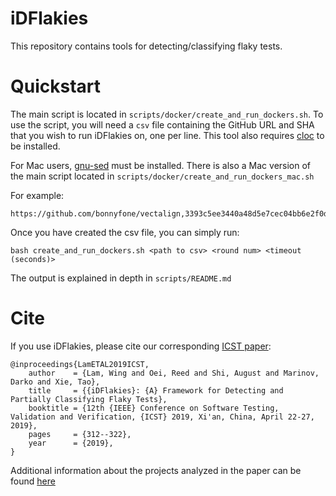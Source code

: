 # iDFlakies

This repository contains tools for detecting/classifying flaky tests.

# Quickstart

The main script is located in `scripts/docker/create_and_run_dockers.sh`.
To use the script, you will need a `csv` file containing the GitHub URL and SHA that you wish to run iDFlakies on, one per line. This tool also requires [cloc](https://github.com/AlDanial/cloc) to be installed.

For Mac users, [gnu-sed](https://www.gnu.org/software/sed/) must be installed. There is also a Mac version of the main script located in `scripts/docker/create_and_run_dockers_mac.sh`

For example:
```
https://github.com/bonnyfone/vectalign,3393c5ee3440a48d5e7cec04bb6e2f0da532ba51
```

Once you have created the csv file, you can simply run:

```
bash create_and_run_dockers.sh <path to csv> <round num> <timeout (seconds)>
```

The output is explained in depth in `scripts/README.md`

# Cite

If you use iDFlakies, please cite our corresponding [ICST paper](http://winglam2.web.engr.illinois.edu/publications/2019/LamETAL19iDFlakies.pdf):
```
@inproceedings{LamETAL2019ICST,
    author    = {Lam, Wing and Oei, Reed and Shi, August and Marinov, Darko and Xie, Tao},
    title     = {{iDFlakies}: {A} Framework for Detecting and Partially Classifying Flaky Tests},
    booktitle = {12th {IEEE} Conference on Software Testing, Validation and Verification, {ICST} 2019, Xi'an, China, April 22-27, 2019},
    pages     = {312--322},
    year      = {2019},
}
```

Additional information about the projects analyzed in the paper can be found [here](https://sites.google.com/view/flakytestdataset/home)
